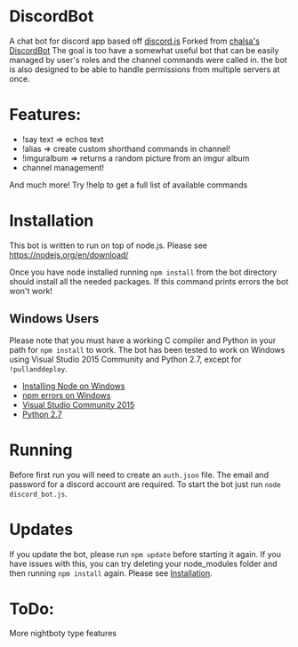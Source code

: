# DiscordBot
A chat bot for discord app based off <a href="https://github.com/hydrabolt/discord.js/">discord.js</a>
Forked from <a href="https://github.com/chalda/DiscordBot">chalsa's DiscordBot</a>
The goal is too have a somewhat useful bot that can be easily managed by user's roles and the channel commands were called in.
the bot is also designed to be able to handle permissions from multiple servers at once. 

# Features:
- !say text => echos text
- !alias => create custom shorthand commands in channel!
- !imguralbum => returns a random picture from an imgur album
- channel management!

And much more! Try !help to get a full list of available commands

# Installation

This bot is written to run on top of node.js. Please see https://nodejs.org/en/download/

Once you have node installed running `npm install` from the bot directory should install all the needed packages. If this command prints errors the bot won't work!

## Windows Users
Please note that you must have a working C compiler and Python in your path for
`npm install` to work. The bot has been tested to work on Windows using Visual Studio 2015 Community and Python 2.7, except for `!pullanddeploy`.
* [Installing Node on Windows](http://blog.teamtreehouse.com/install-node-js-npm-windows)
* [npm errors on Windows](http://stackoverflow.com/questions/21365714/nodejs-error-installing-with-npm)
* [Visual Studio Community 2015](https://www.visualstudio.com/en-us/products/visual-studio-community-vs.aspx)
* [Python 2.7](https://www.python.org/downloads/)


# Running
Before first run you will need to create an `auth.json` file. The email and password for a discord account are required.
To start the bot just run
`node discord_bot.js`.

# Updates
If you update the bot, please run `npm update` before starting it again. If you have
issues with this, you can try deleting your node_modules folder and then running
`npm install` again. Please see [Installation](#Installation).

# ToDo:
More nightboty type features
